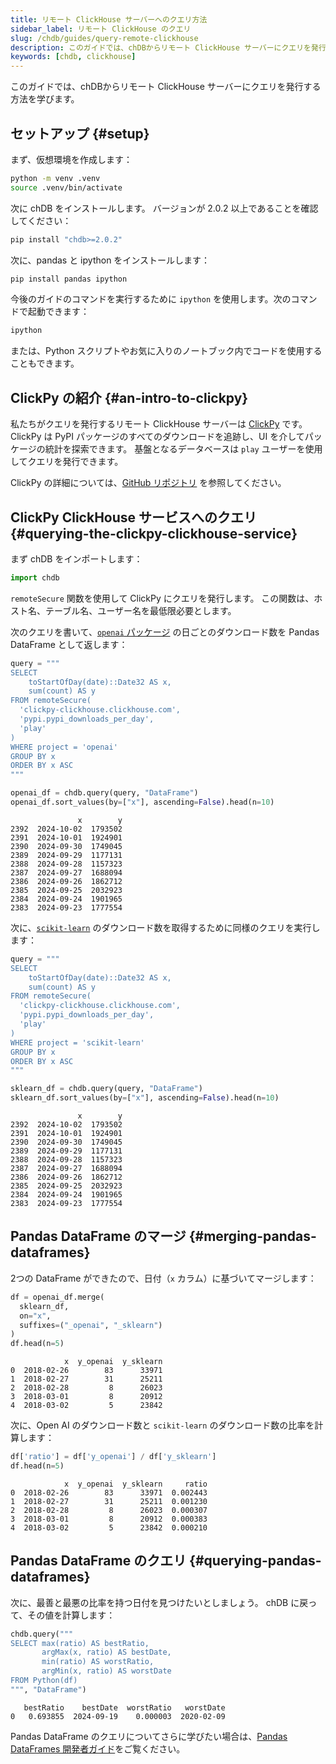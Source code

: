 ```yaml
---
title: リモート ClickHouse サーバーへのクエリ方法
sidebar_label: リモート ClickHouse のクエリ
slug: /chdb/guides/query-remote-clickhouse
description: このガイドでは、chDBからリモート ClickHouse サーバーにクエリを発行する方法を学びます。
keywords: [chdb, clickhouse]
---
```


このガイドでは、chDBからリモート ClickHouse サーバーにクエリを発行する方法を学びます。

## セットアップ {#setup}

まず、仮想環境を作成します：

```bash
python -m venv .venv
source .venv/bin/activate
```

次に chDB をインストールします。
バージョンが 2.0.2 以上であることを確認してください：

```bash
pip install "chdb>=2.0.2"
```

次に、pandas と ipython をインストールします：

```bash
pip install pandas ipython
```

今後のガイドのコマンドを実行するために `ipython` を使用します。次のコマンドで起動できます：

```bash
ipython
```

または、Python スクリプトやお気に入りのノートブック内でコードを使用することもできます。

## ClickPy の紹介 {#an-intro-to-clickpy}

私たちがクエリを発行するリモート ClickHouse サーバーは [ClickPy](https://clickpy.clickhouse.com) です。
ClickPy は PyPI パッケージのすべてのダウンロードを追跡し、UI を介してパッケージの統計を探索できます。
基盤となるデータベースは `play` ユーザーを使用してクエリを発行できます。

ClickPy の詳細については、[GitHub リポジトリ](https://github.com/ClickHouse/clickpy) を参照してください。

## ClickPy ClickHouse サービスへのクエリ {#querying-the-clickpy-clickhouse-service}

まず chDB をインポートします：

```python
import chdb
```

`remoteSecure` 関数を使用して ClickPy にクエリを発行します。
この関数は、ホスト名、テーブル名、ユーザー名を最低限必要とします。

次のクエリを書いて、[`openai` パッケージ](https://clickpy.clickhouse.com/dashboard/openai) の日ごとのダウンロード数を Pandas DataFrame として返します：

```python
query = """
SELECT
    toStartOfDay(date)::Date32 AS x,
    sum(count) AS y
FROM remoteSecure(
  'clickpy-clickhouse.clickhouse.com', 
  'pypi.pypi_downloads_per_day', 
  'play'
)
WHERE project = 'openai'
GROUP BY x
ORDER BY x ASC
"""

openai_df = chdb.query(query, "DataFrame")
openai_df.sort_values(by=["x"], ascending=False).head(n=10)
```

```text
               x        y
2392  2024-10-02  1793502
2391  2024-10-01  1924901
2390  2024-09-30  1749045
2389  2024-09-29  1177131
2388  2024-09-28  1157323
2387  2024-09-27  1688094
2386  2024-09-26  1862712
2385  2024-09-25  2032923
2384  2024-09-24  1901965
2383  2024-09-23  1777554
```

次に、[`scikit-learn`](https://clickpy.clickhouse.com/dashboard/scikit-learn) のダウンロード数を取得するために同様のクエリを実行します：

```python
query = """
SELECT
    toStartOfDay(date)::Date32 AS x,
    sum(count) AS y
FROM remoteSecure(
  'clickpy-clickhouse.clickhouse.com', 
  'pypi.pypi_downloads_per_day', 
  'play'
)
WHERE project = 'scikit-learn'
GROUP BY x
ORDER BY x ASC
"""

sklearn_df = chdb.query(query, "DataFrame")
sklearn_df.sort_values(by=["x"], ascending=False).head(n=10)
```

```text
               x        y
2392  2024-10-02  1793502
2391  2024-10-01  1924901
2390  2024-09-30  1749045
2389  2024-09-29  1177131
2388  2024-09-28  1157323
2387  2024-09-27  1688094
2386  2024-09-26  1862712
2385  2024-09-25  2032923
2384  2024-09-24  1901965
2383  2024-09-23  1777554
```

## Pandas DataFrame のマージ {#merging-pandas-dataframes}

2つの DataFrame ができたので、日付（`x` カラム）に基づいてマージします：

```python
df = openai_df.merge(
  sklearn_df, 
  on="x", 
  suffixes=("_openai", "_sklearn")
)
df.head(n=5)
```

```text
            x  y_openai  y_sklearn
0  2018-02-26        83      33971
1  2018-02-27        31      25211
2  2018-02-28         8      26023
3  2018-03-01         8      20912
4  2018-03-02         5      23842
```

次に、Open AI のダウンロード数と `scikit-learn` のダウンロード数の比率を計算します：

```python
df['ratio'] = df['y_openai'] / df['y_sklearn']
df.head(n=5)
```

```text
            x  y_openai  y_sklearn     ratio
0  2018-02-26        83      33971  0.002443
1  2018-02-27        31      25211  0.001230
2  2018-02-28         8      26023  0.000307
3  2018-03-01         8      20912  0.000383
4  2018-03-02         5      23842  0.000210
```

## Pandas DataFrame のクエリ {#querying-pandas-dataframes}

次に、最善と最悪の比率を持つ日付を見つけたいとしましょう。
chDB に戻って、その値を計算します：

```python
chdb.query("""
SELECT max(ratio) AS bestRatio,
       argMax(x, ratio) AS bestDate,
       min(ratio) AS worstRatio,
       argMin(x, ratio) AS worstDate
FROM Python(df)
""", "DataFrame")
```

```text
   bestRatio    bestDate  worstRatio   worstDate
0   0.693855  2024-09-19    0.000003  2020-02-09
```

Pandas DataFrame のクエリについてさらに学びたい場合は、[Pandas DataFrames 開発者ガイド](querying-pandas.md)をご覧ください。
